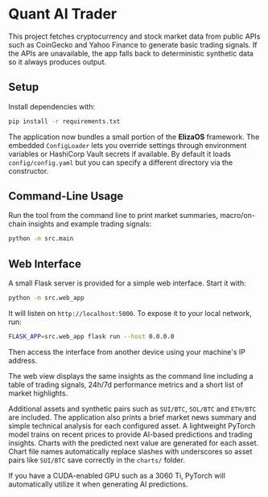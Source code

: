 # Quant AI Trader

This project fetches cryptocurrency and stock market data from public APIs such
as CoinGecko and Yahoo Finance to generate basic trading signals. If the APIs
are unavailable, the app falls back to deterministic synthetic data so it always
produces output.

## Setup

Install dependencies with:

```bash
pip install -r requirements.txt
```

The application now bundles a small portion of the **ElizaOS** framework. The
embedded `ConfigLoader` lets you override settings through environment
variables or HashiCorp Vault secrets if available. By default it loads
`config/config.yaml` but you can specify a different directory via the
constructor.

## Command-Line Usage

Run the tool from the command line to print market summaries, macro/on-chain
insights and example trading signals:

```bash
python -m src.main
```

## Web Interface

A small Flask server is provided for a simple web interface.
Start it with:

```bash
python -m src.web_app
```

It will listen on `http://localhost:5000`. To expose it to your local
network, run:

```bash
FLASK_APP=src.web_app flask run --host 0.0.0.0
```

Then access the interface from another device using your machine's IP
address.

The web view displays the same insights as the command line including a table of
trading signals, 24h/7d performance metrics and a short list of market
highlights.

Additional assets and synthetic pairs such as `SUI/BTC`, `SOL/BTC` and
`ETH/BTC` are included. The application also prints a brief market news
summary and simple technical analysis for each configured asset. A lightweight
PyTorch model trains on recent prices to provide AI-based predictions and
trading insights. Charts with the predicted next value are generated for each
asset. Chart file names automatically replace slashes with underscores so asset
pairs like `SUI/BTC` save correctly in the `charts/` folder.

If you have a CUDA-enabled GPU such as a 3060 Ti, PyTorch will
automatically utilize it when generating AI predictions.

